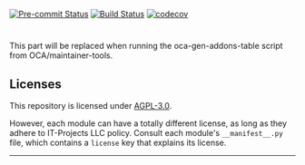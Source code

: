 
<!-- /!\ Non OCA Context : Set here the badge of your runbot / runboat instance. -->
[![Pre-commit Status](https://github.com/it-projects-llc/glitchtip-alert-telegram-bot/actions/workflows/pre-commit.yml/badge.svg?branch=18.0)](https://github.com/it-projects-llc/glitchtip-alert-telegram-bot/actions/workflows/pre-commit.yml?query=branch%3A18.0)
[![Build Status](https://github.com/it-projects-llc/glitchtip-alert-telegram-bot/actions/workflows/test.yml/badge.svg?branch=18.0)](https://github.com/it-projects-llc/glitchtip-alert-telegram-bot/actions/workflows/test.yml?query=branch%3A18.0)
[![codecov](https://codecov.io/gh/it-projects-llc/glitchtip-alert-telegram-bot/branch/18.0/graph/badge.svg)](https://codecov.io/gh/it-projects-llc/glitchtip-alert-telegram-bot)
<!-- /!\ Non OCA Context : Set here the badge of your translation instance. -->

<!-- /!\ do not modify above this line -->

# 



<!-- /!\ do not modify below this line -->

<!-- prettier-ignore-start -->

[//]: # (addons)

This part will be replaced when running the oca-gen-addons-table script from OCA/maintainer-tools.

[//]: # (end addons)

<!-- prettier-ignore-end -->

## Licenses

This repository is licensed under [AGPL-3.0](LICENSE).

However, each module can have a totally different license, as long as they adhere to IT-Projects LLC
policy. Consult each module's `__manifest__.py` file, which contains a `license` key
that explains its license.

----
<!-- /!\ Non OCA Context : Set here the full description of your organization. -->

